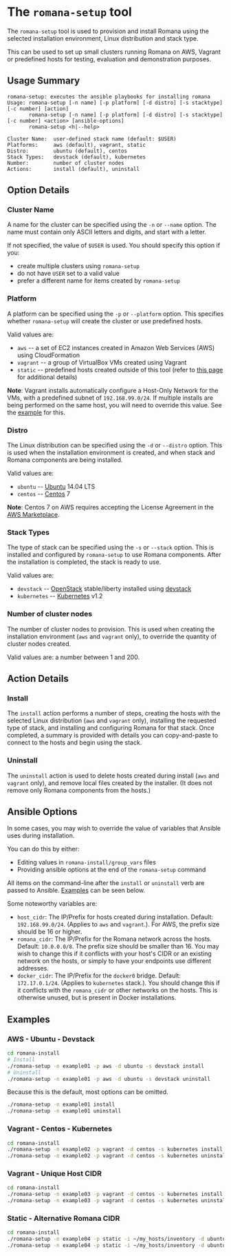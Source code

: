# The `romana-setup` tool

The `romana-setup` tool is used to provision and install Romana using the selected installation environment, Linux distribution and stack type.

This can be used to set up small clusters running Romana on AWS, Vagrant or predefined hosts for testing, evaluation and demonstration purposes.

## Usage Summary

```
romana-setup: executes the ansible playbooks for installing romana
Usage: romana-setup [-n name] [-p platform] [-d distro] [-s stacktype] [-c number] [action]
       romana-setup [-n name] [-p platform] [-d distro] [-s stacktype] [-c number] <action> [ansible-options]
       romana-setup <h|--help>

Cluster Name:  user-defined stack name (default: $USER)
Platforms:     aws (default), vagrant, static
Distro:        ubuntu (default), centos
Stack Types:   devstack (default), kubernetes
Number:        number of cluster nodes
Actions:       install (default), uninstall
```

## Option Details

### Cluster Name

A name for the cluster can be specified using the `-n` or `--name` option.
The name must contain only ASCII letters and digits, and start with a letter.

If not specified, the value of `$USER` is used.
You should specify this option if you:
- create multiple clusters using `romana-setup`
- do not have `USER` set to a valid value
- prefer a different name for items created by `romana-setup`

### Platform

A platform can be specified using the `-p` or `--platform` option. This specifies whether `romana-setup` will create the cluster or use predefined hosts.

Valid values are:
- `aws` -- a set of EC2 instances created in Amazon Web Services (AWS) using CloudFormation
- `vagrant` -- a group of VirtualBox VMs created using Vagrant
- `static` -- predefined hosts created outside of this tool (refer to [this page](static_hosts.md) for additional details)

**Note**: Vagrant installs automatically configure a Host-Only Network for the VMs, with a predefined subnet of `192.168.99.0/24`.
If multiple installs are being performed on the same host, you will need to override this value.
See the [example](#examples) for this.

### Distro

The Linux distribution can be specified using the `-d` or `--distro` option.
This is used when the installation environment is created, and when stack and Romana components are being installed.

Valid values are:
- `ubuntu` -- [Ubuntu](http://www.ubuntu.com/) 14.04 LTS
- `centos` -- [Centos](https://www.centos.org/) 7

**Note**: Centos 7 on AWS requires accepting the License Agreement in the [AWS Marketplace](http://aws.amazon.com/marketplace/pp?sku=aw0evgkw8e5c1q413zgy5pjce).

### Stack Types

The type of stack can be specified using the `-s` or `--stack` option.
This is installed and configured by `romana-setup` to use Romana components. After the installation is completed, the stack is ready to use.

Valid values are:
- `devstack` -- [OpenStack](http://www.openstack.org/) stable/liberty installed using [devstack](https://github.com/openstack-dev/devstack)
- `kubernetes` -- [Kubernetes](http://kubernetes.io/) v1.2

### Number of cluster nodes

The number of cluster nodes to provision. This is used when creating the installation environment (`aws` and `vagrant` only), to override the quantity of cluster nodes created.

Valid values are: a number between 1 and 200.

## Action Details

### Install

The `install` action performs a number of steps, creating the hosts with the selected Linux distribution (`aws` and `vagrant` only), installing the requested type of stack, and installing and configuring Romana for that stack. Once completed, a summary is provided with details you can copy-and-paste to connect to the hosts and begin using the stack.

### Uninstall

The `uninstall` action is used to delete hosts created during install (`aws` and `vagrant` only), and remove local files created by the installer. (It does not remove only Romana components from the hosts.)

## Ansible Options

In some cases, you may wish to override the value of variables that Ansible uses during installation.

You can do this by either:
* Editing values in `romana-install/group_vars` files
* Providing ansible options at the end of the `romana-setup` command

All items on the command-line after the `install` or `uninstall` verb are passed to Ansible. [Examples](#examples) can be seen below.

Some noteworthy variables are:
* `host_cidr`: The IP/Prefix for hosts created during installation. Default: `192.168.99.0/24`. (Applies to `aws` and `vagrant`.). For AWS, the prefix size should be 16 or higher.
* `romana_cidr`: The IP/Prefix for the Romana network across the hosts. Default: `10.0.0.0/8`. The prefix size should be smaller than 16. You may wish to change this if it conflicts with your host's CIDR or an existing network on the hosts, or simply to have your endpoints use different addresses.
* `docker_cidr`: The IP/Prefix for the `docker0` bridge. Default: `172.17.0.1/24`. (Applies to `kubernetes` stack.). You should change this if it conflicts with the `romana_cidr` or other networks on the hosts. This is otherwise unused, but is present in Docker installations.

## Examples

### AWS - Ubuntu - Devstack

```bash
cd romana-install
# Install
./romana-setup -n example01 -p aws -d ubuntu -s devstack install
# Uninstall
./romana-setup -n example01 -p aws -d ubuntu -s devstack uninstall
```

Because this is the default, most options can be omitted.
```bash
./romana-setup -n example01 install
./romana-setup -n example01 uninstall
```

### Vagrant - Centos - Kubernetes

```bash
cd romana-install
./romana-setup -n example02 -p vagrant -d centos -s kubernetes install
./romana-setup -n example02 -p vagrant -d centos -s kubernetes uninstall
```

### Vagrant - Unique Host CIDR

```bash
cd romana-install
./romana-setup -n example03 -p vagrant -d centos -s kubernetes install -e host_cidr="192.168.88.0/24"
./romana-setup -n example03 -p vagrant -d centos -s kubernetes uninstall
```

### Static - Alternative Romana CIDR

```bash
cd romana-install
./romana-setup -n example04 -p static -i ~/my_hosts/inventory -d ubuntu -s kubernetes install -e romana_cidr="172.16.0.0/12" -e docker_cidr=192.168.255.1/24
./romana-setup -n example04 -p static -i ~/my_hosts/inventory -d ubuntu -s kubernetes uninstall
```
